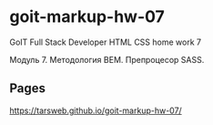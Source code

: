 # goit-markup-hw-07
GoIT Full Stack Developer HTML CSS home work 7

Модуль 7. Методология ВЕМ. Препроцесор SASS.

## Pages 
https://tarsweb.github.io/goit-markup-hw-07/
